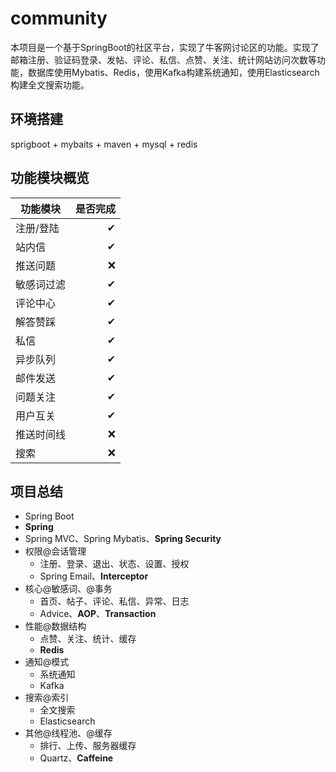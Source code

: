 # community
本项目是一个基于SpringBoot的社区平台，实现了牛客网讨论区的功能。实现了邮箱注册、验证码登录、发帖、评论、私信、点赞、关注、统计网站访问次数等功能，数据库使用Mybatis、Redis，使用Kafka构建系统通知，使用Elasticsearch构建全文搜索功能。

## 环境搭建
sprigboot + mybaits + maven + mysql + redis

## 功能模块概览
| 功能模块        | 是否完成    |
| --------   | -----:   |
| 注册/登陆        |   ✔    |
| 站内信        |  ✔     |
| 推送问题        | ❌      |
| 敏感词过滤        | ✔      |
| 评论中心        | ✔      |
| 解答赞踩        | ✔      |
| 私信        | ✔      |
| 异步队列        | ✔      |
| 邮件发送        | ✔       |
| 问题关注        | ✔       |
| 用户互关        | ✔       |
| 推送时间线        | ❌      |
| 搜索            | ❌       |

## 项目总结

* Spring Boot
* **Spring**
* Spring MVC、Spring Mybatis、**Spring Security**
* 权限@会话管理
  * 注册、登录、退出、状态、设置、授权
  * Spring Email、**Interceptor**
* 核心@敏感词、@事务
  * 首页、帖子、评论、私信、异常、日志
  * Advice、**AOP**、**Transaction**
* 性能@数据结构
  * 点赞、关注、统计、缓存
  * **Redis**
* 通知@模式
  * 系统通知
  * Kafka
* 搜索@索引
  * 全文搜索
  * Elasticsearch
* 其他@线程池、@缓存
  * 排行、上传、服务器缓存
  * Quartz、**Caffeine**

## 